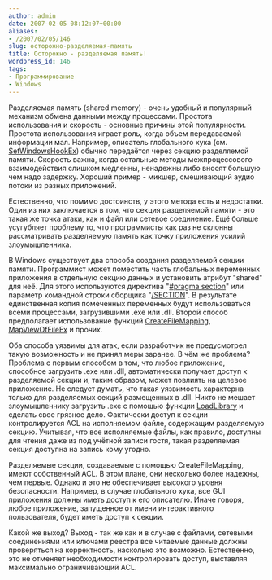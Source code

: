 ```yaml
---
author: admin
date: 2007-02-05 08:12:07+00:00
aliases:
- /2007/02/05/146
slug: осторожно-разделяемая-память
title: Осторожно - разделяемая память!
wordpress_id: 146
tags:
- Программирование
- Windows
---
```


Разделяемая память (shared memory) - очень удобный и популярный механизм обмена данными между процессами. Простота использования и скорость - основные причины этой популярности. Простота использования играет роль, когда объем передаваемой информации мал. Например, описатель глобального хука (см. [SetWindowsHookEx](http://msdn.microsoft.com/library/default.asp?url=/library/en-us/winui/winui/windowsuserinterface/windowing/hooks/hookreference/hookfunctions/setwindowshookex.asp)) обычно передаётся через секцию разделяемой памяти. Скорость важна, когда остальные методы межпроцессового взаимодействия слишком медленны, ненадежны либо вносят большую чем надо задержку. Хороший пример - микшер, смешивающий аудио потоки из разных приложений.

<!--more-->

Естественно, что помимо достоинств, у этого метода есть и недостатки. Один из них заключается в том, что секция разделяемой памяти - это такая же точка атаки, как и файл или сетевое соединение. Ещё больше усугубляет проблему то, что программисты как раз не склонны рассматривать разделяемую память как точку приложения усилий злоумышленника. 

В Windows существует два способа создания разделяемой секции памяти. Программист может поместить часть глобальных переменных приложения в отдельную секцию данных и установить атрибут "shared" для неё. Для этого используются директива "[#pragma section](http://msdn2.microsoft.com/en-us/library/50bewfwa.aspx)" или параметр командной строки сборщика "[/SECTION](http://msdn2.microsoft.com/en-us/library/sf9b18xk.aspx)". В результате единственная копия помеченных переменных будут использоваться всеми процессами, загрузившими .exe или .dll. Второй способ предполагает использование функций [CreateFileMapping](http://msdn2.microsoft.com/en-us/library/aa366537.aspx), [MapViewOfFileEx](http://msdn2.microsoft.com/en-us/library/aa366763.aspx) и прочих.

Оба способа уязвимы для атак, если разработчик не предусмотрел такую возможность и не принял меры заранее. В чём же проблема? Проблема с первым способом в том, что любое приложение, способное загрузить .exe или .dll, автоматически получает доступ к разделяемой секции и, таким образом, может повлиять на целевое приложение. Не следует думать, что такая уязвимость характерна только для разделяемых секций размещенных в .dll. Никто не мешает злоумышленнику загрузить .exe с помощью функции [LoadLibrary](http://msdn2.microsoft.com/en-us/library/ms684175.aspx) и сделать свое грязное дело. Фактически доступ к секции контролируется ACL на исполняемом файле, содержащим разделяемую секцию. Учитывая, что все исполняемые файлы, как правило, доступны для чтения даже из под учётной записи гостя, такая разделяемая секция доступна на запись кому угодно. 

Разделяемые секции, создаваемые с помощью CreateFileMapping, имеют собственный ACL. В этом плане, они несколько более надежны, чем первые. Однако и это не обеспечивает высокого уровня безопасности. Например, в случае глобального хука, все GUI приложения должны иметь доступ к его описателю. Иначе говоря, любое приложение, запущенное от имени интерактивного пользователя, будет иметь доступ к секции. 

Какой же выход? Выход - так же как и в случае с файлами, сетевыми соединениями или ключами реестра все читаемые данные должны проверяться на корректность, насколько это возможно. Естественно, это не отменяет необходимости контролировать доступ, выставляя максимально ограничивающий ACL.
